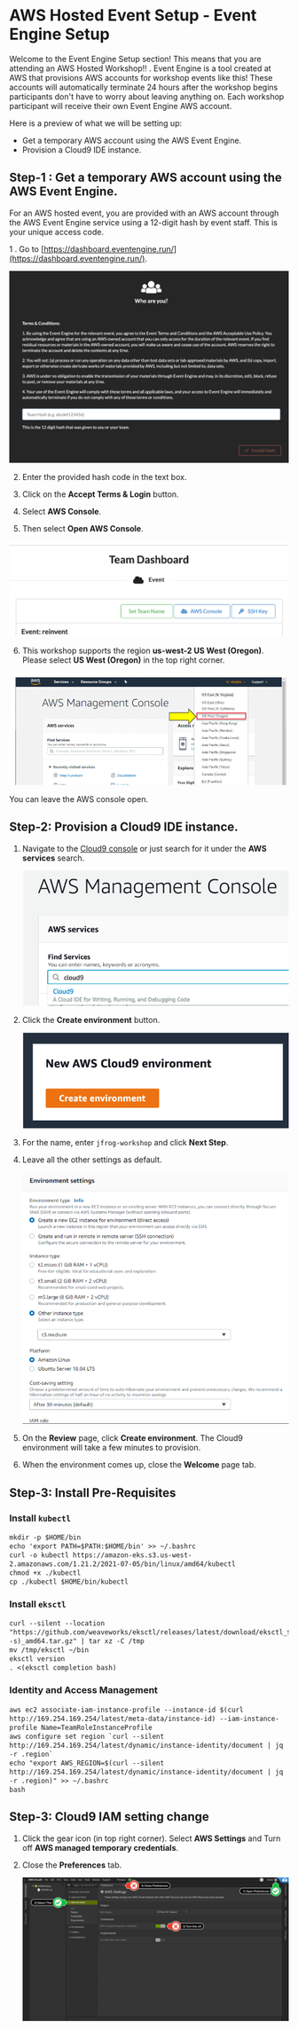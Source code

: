 # AWS Hosted Event Setup - Event Engine Setup

Welcome to the Event Engine Setup section! This means that you are attending an AWS Hosted Workshop!! . Event Engine is a tool created at AWS that provisions AWS accounts for workshop events like this! These accounts will automatically terminate 24 hours after the workshop begins participants don't have to worry about leaving anything on. Each workshop participant will receive their own Event Engine AWS account. 

Here is a preview of what we will be setting up:

* Get a temporary AWS account using the AWS Event Engine.
* Provision a Cloud9 IDE instance.

## Step-1 : Get a temporary AWS account using the AWS Event Engine.

For an AWS hosted event, you are provided with an AWS account through the AWS Event Engine service using a 12-digit hash by event staff. This is your unique access code.

1 . Go to [https://dashboard.eventengine.run/](https://dashboard.eventengine.run/).

![Event Engine](./images/event-engine-initial-screen.png)

2. Enter the provided hash code in the text box. 

3. Click on the **Accept Terms & Login** button.

4. Select **AWS Console**.

5. Then select **Open AWS Console**.

![Event Engine Dashboard](./images/event-engine-dashboard.png)

6. This workshop supports the region **us-west-2 US West (Oregon)**. Please select **US West (Oregon)** in the top right corner.

![Event Engine Region](./images/event-engine-region.png)

You can leave the AWS console open.

## Step-2: Provision a Cloud9 IDE instance.

1. Navigate to the [Cloud9 console](https://console.aws.amazon.com/cloud9/home) or just search for it under the **AWS services** search.

    ![image](./images/c9-search.png)

2. Click the **Create environment** button.

    ![image](./images/c9-create.png)

3. For the name, enter `jfrog-workshop` and click **Next Step**.

4. Leave all the other settings as default.

    ![image](./images/c9-settings.png)

5. On the **Review** page, click **Create environment**. The Cloud9 environment will take a few minutes to provision.

6. When the environment comes up, close the **Welcome** page tab.



## Step-3: Install Pre-Requisites

### Install `kubectl`

```shell
mkdir -p $HOME/bin
echo 'export PATH=$PATH:$HOME/bin' >> ~/.bashrc
curl -o kubectl https://amazon-eks.s3.us-west-2.amazonaws.com/1.21.2/2021-07-05/bin/linux/amd64/kubectl
chmod +x ./kubectl
cp ./kubectl $HOME/bin/kubectl

```

### Install `eksctl`

```shell
curl --silent --location "https://github.com/weaveworks/eksctl/releases/latest/download/eksctl_$(uname -s)_amd64.tar.gz" | tar xz -C /tmp
mv /tmp/eksctl ~/bin
eksctl version
. <(eksctl completion bash)

```

### Identity and Access Management

```shell
aws ec2 associate-iam-instance-profile --instance-id $(curl http://169.254.169.254/latest/meta-data/instance-id) --iam-instance-profile Name=TeamRoleInstanceProfile
aws configure set region `curl --silent http://169.254.169.254/latest/dynamic/instance-identity/document | jq -r .region`
echo "export AWS_REGION=$(curl --silent http://169.254.169.254/latest/dynamic/instance-identity/document | jq -r .region)" >> ~/.bashrc
bash

```

## Step-3: Cloud9 IAM setting change

1. Click the gear icon (in top right corner). Select **AWS Settings** and Turn off **AWS managed temporary credentials**.
2. Close the **Preferences** tab.

    ![c9disableiam](./images/c9disableiam.png)